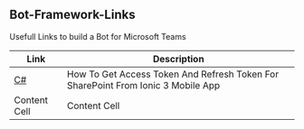## Bot-Framework-Links
Usefull Links to build a Bot for Microsoft Teams

| Link  | Description |
| ------------- | ------------- |
| [C#](https://pip.pypa.io/en/stable/) | How To Get Access Token And Refresh Token For SharePoint From Ionic 3 Mobile App  |
| Content Cell  | Content Cell  |
